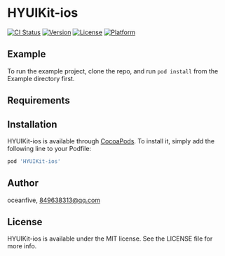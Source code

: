 # HYUIKit-ios

[![CI Status](https://img.shields.io/travis/oceanfive/HYUIKit-ios.svg?style=flat)](https://travis-ci.org/oceanfive/HYUIKit-ios)
[![Version](https://img.shields.io/cocoapods/v/HYUIKit-ios.svg?style=flat)](https://cocoapods.org/pods/HYUIKit-ios)
[![License](https://img.shields.io/cocoapods/l/HYUIKit-ios.svg?style=flat)](https://cocoapods.org/pods/HYUIKit-ios)
[![Platform](https://img.shields.io/cocoapods/p/HYUIKit-ios.svg?style=flat)](https://cocoapods.org/pods/HYUIKit-ios)

## Example

To run the example project, clone the repo, and run `pod install` from the Example directory first.

## Requirements

## Installation

HYUIKit-ios is available through [CocoaPods](https://cocoapods.org). To install
it, simply add the following line to your Podfile:

```ruby
pod 'HYUIKit-ios'
```

## Author

oceanfive, 849638313@qq.com

## License

HYUIKit-ios is available under the MIT license. See the LICENSE file for more info.
